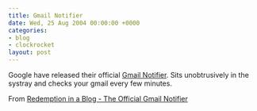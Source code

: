 ```yaml
---
title: Gmail Notifier
date: Wed, 25 Aug 2004 00:00:00 +0000
categories:
- blog
- clockrocket
layout: post
---
```


Google have released their official <a href="http://toolbar.google.com/gmail-helper/">Gmail Notifier</a>.  Sits unobtrusively in the systray and checks your gmail every few minutes.

From <a href="http://blog.codefront.net/archives/2004/08/22/the-official-gmail-notifier/">Redemption in a Blog - The Official Gmail Notifier</a>



